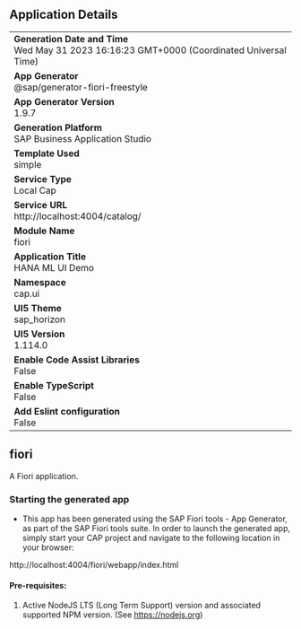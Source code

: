 ## Application Details
|               |
| ------------- |
|**Generation Date and Time**<br>Wed May 31 2023 16:16:23 GMT+0000 (Coordinated Universal Time)|
|**App Generator**<br>@sap/generator-fiori-freestyle|
|**App Generator Version**<br>1.9.7|
|**Generation Platform**<br>SAP Business Application Studio|
|**Template Used**<br>simple|
|**Service Type**<br>Local Cap|
|**Service URL**<br>http://localhost:4004/catalog/
|**Module Name**<br>fiori|
|**Application Title**<br>HANA ML UI Demo|
|**Namespace**<br>cap.ui|
|**UI5 Theme**<br>sap_horizon|
|**UI5 Version**<br>1.114.0|
|**Enable Code Assist Libraries**<br>False|
|**Enable TypeScript**<br>False|
|**Add Eslint configuration**<br>False|

## fiori

A Fiori application.

### Starting the generated app

-   This app has been generated using the SAP Fiori tools - App Generator, as part of the SAP Fiori tools suite.  In order to launch the generated app, simply start your CAP project and navigate to the following location in your browser:

http://localhost:4004/fiori/webapp/index.html

#### Pre-requisites:

1. Active NodeJS LTS (Long Term Support) version and associated supported NPM version.  (See https://nodejs.org)


